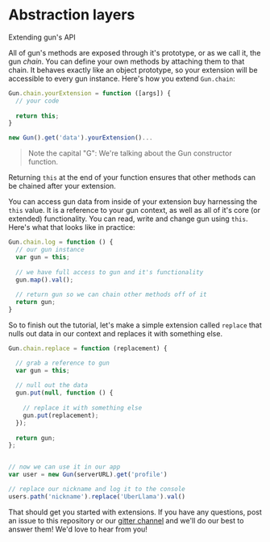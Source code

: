 # Abstraction layers

Extending gun's API

All of gun's methods are exposed through it's prototype, or as we call it, the gun *chain*. You can define your own methods by attaching them to that chain. It behaves exactly like an object prototype, so your extension will be accessible to every gun instance. Here's how you extend `Gun.chain`:

```javascript
Gun.chain.yourExtension = function ([args]) {
  // your code
  
  return this;
}

new Gun().get('data').yourExtension()...
```

> Note the capital "G": We're talking about the Gun constructor function.

Returning `this` at the end of your function ensures that other methods can be chained after your extension.

You can access gun data from inside of your extension buy harnessing the `this` value. It is a reference to your gun context, as well as all of it's core (or extended) functionality. You can read, write and change gun using `this`. Here's what that looks like in practice:

```javascript
Gun.chain.log = function () {
  // our gun instance
  var gun = this;
  
  // we have full access to gun and it's functionality
  gun.map().val();
  
  // return gun so we can chain other methods off of it
  return gun;
}
```

So to finish out the tutorial, let's make a simple extension called `replace` that nulls out data in our context and replaces it with something else.

```javascript
Gun.chain.replace = function (replacement) {

  // grab a reference to gun
  var gun = this;
  
  // null out the data
  gun.put(null, function () {
    
    // replace it with something else
    gun.put(replacement);
  });
  
  return gun;
};


// now we can use it in our app
var user = new Gun(serverURL).get('profile')

// replace our nickname and log it to the console
users.path('nickname').replace('UberLlama').val()
```

That should get you started with extensions. If you have any questions, post an issue to this repository or our [gitter channel](https://gitter.im/amark/gun) and we'll do our best to answer them! We'd love to hear from you!